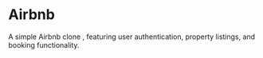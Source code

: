 # Airbnb
A simple Airbnb clone , featuring user authentication, property listings, and booking functionality.
